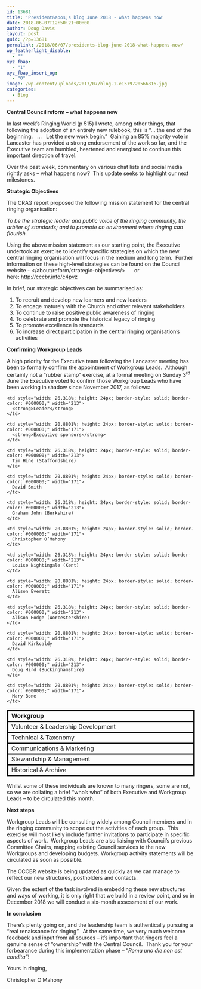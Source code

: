 ```yaml
---
id: 13681
title: 'President&apos;s blog June 2018 - what happens now'
date: 2018-06-07T12:50:21+00:00
author: Doug Davis
layout: post
guid: /?p=13681
permalink: /2018/06/07/presidents-blog-june-2018-what-happens-now/
wp_featherlight_disable:
  - ""
xyz_fbap:
  - "1"
xyz_fbap_insert_og:
  - "0"
image: /wp-content/uploads/2017/07/blog-1-e1579720566316.jpg
categories:
  - Blog
---
```

**Central Council reform – what happens now**

In last week’s Ringing World (p 515) I wrote, among other things, that following the adoption of an entirely new rulebook, this is “… the end of the beginning.   …   Let the new work begin.”  Gaining an 85% majority vote in Lancaster has provided a strong endorsement of the work so far, and the Executive team are humbled, heartened and energised to continue this important direction of travel.

Over the past week, commentary on various chat lists and social media rightly asks – what happens now?  This update seeks to highlight our next milestones.

**Strategic Objectives**

The CRAG report proposed the following mission statement for the central ringing organisation:

_To be the strategic leader and public voice of the ringing community, the arbiter of standards; and to promote an environment where ringing can flourish._

Using the above mission statement as our starting point, the Executive undertook an exercise to identify specific strategies on which the new central ringing organisation will focus in the medium and long term.  Further information on these high-level strategies can be found on the Council website - </about/reform/strategic-objectives/>      or here: <http://cccbr.info/c4pvz>

In brief, our strategic objectives can be summarised as:

  1. To recruit and develop new learners and new leaders
  2. To engage maturely with the Church and other relevant stakeholders
  3. To continue to raise positive public awareness of ringing
  4. To celebrate and promote the historical legacy of ringing
  5. To promote excellence in standards
  6. To increase direct participation in the central ringing organisation’s activities

**Confirming Workgroup Leads**

A high priority for the Executive team following the Lancaster meeting has been to formally confirm the appointment of Workgroup Leads.  Although certainly not a “rubber stamp” exercise, at a formal meeting on Sunday 3<sup>rd</sup> June the Executive voted to confirm those Workgroup Leads who have been working in shadow since November 2017, as follows:

<table style="width: 100%; border-collapse: collapse; border-style: solid; border-color: #000000;" border="1">
  <tr style="border-style: solid; border-color: #000000;">
    <td style="width: 25.2983%; height: 24px; border-style: solid; border-color: #000000;" width="247">
      <strong>Workgroup</strong>
    </td>
    
    <td style="width: 26.318%; height: 24px; border-style: solid; border-color: #000000;" width="213">
      <strong>Leader</strong>
    </td>
    
    <td style="width: 20.8801%; height: 24px; border-style: solid; border-color: #000000;" width="171">
      <strong>Executive sponsors</strong>
    </td>
  </tr>
  
  <tr style="border-style: solid; border-color: #000000;">
    <td style="width: 25.2983%; height: 24px; border-style: solid; border-color: #000000;" width="247">
      Volunteer & Leadership Development
    </td>
    
    <td style="width: 26.318%; height: 24px; border-style: solid; border-color: #000000;" width="213">
      Tim Hine (Staffordshire)
    </td>
    
    <td style="width: 20.8801%; height: 24px; border-style: solid; border-color: #000000;" width="171">
      David Smith
    </td>
  </tr>
  
  <tr style="border-style: solid; border-color: #000000;">
    <td style="width: 25.2983%; height: 24px; border-style: solid; border-color: #000000;" width="247">
      Technical & Taxonomy
    </td>
    
    <td style="width: 26.318%; height: 24px; border-style: solid; border-color: #000000;" width="213">
      Graham John (Berkshire)
    </td>
    
    <td style="width: 20.8801%; height: 24px; border-style: solid; border-color: #000000;" width="171">
      Christopher O’Mahony
    </td>
  </tr>
  
  <tr style="border-style: solid; border-color: #000000;">
    <td style="width: 25.2983%; height: 24px; border-style: solid; border-color: #000000;" width="247">
      Communications & Marketing
    </td>
    
    <td style="width: 26.318%; height: 24px; border-style: solid; border-color: #000000;" width="213">
      Louise Nightingale (Kent)
    </td>
    
    <td style="width: 20.8801%; height: 24px; border-style: solid; border-color: #000000;" width="171">
      Alison Everett
    </td>
  </tr>
  
  <tr style="border-style: solid; border-color: #000000;">
    <td style="width: 25.2983%; height: 24px; border-style: solid; border-color: #000000;" width="247">
      Stewardship & Management
    </td>
    
    <td style="width: 26.318%; height: 24px; border-style: solid; border-color: #000000;" width="213">
      Alison Hodge (Worcestershire)
    </td>
    
    <td style="width: 20.8801%; height: 24px; border-style: solid; border-color: #000000;" width="171">
      David Kirkcaldy
    </td>
  </tr>
  
  <tr style="border-style: solid; border-color: #000000;">
    <td style="width: 25.2983%; height: 24px; border-style: solid; border-color: #000000;" width="247">
      Historical & Archive
    </td>
    
    <td style="width: 26.318%; height: 24px; border-style: solid; border-color: #000000;" width="213">
      Doug Hird (Buckinghamshire)
    </td>
    
    <td style="width: 20.8801%; height: 24px; border-style: solid; border-color: #000000;" width="171">
      Mary Bone
    </td>
  </tr>
</table>

Whilst some of these individuals are known to many ringers, some are not, so we are collating a brief “who’s who” of both Executive and Workgroup Leads – to be circulated this month.

**Next steps**

Workgroup Leads will be consulting widely among Council members and in the ringing community to scope out the activities of each group.  This exercise will most likely include further invitations to participate in specific aspects of work.  Workgroup Leads are also liaising with Council’s previous Committee Chairs, mapping existing Council services to the new Workgroups and developing budgets. Workgroup activity statements will be circulated as soon as possible.

The CCCBR website is being updated as quickly as we can manage to reflect our new structures, postholders and contacts.

Given the extent of the task involved in embedding these new structures and ways of working, it is only right that we build in a review point, and so in December 2018 we will conduct a six-month assessment of our work.

**In conclusion**

There’s plenty going on, and the leadership team is authentically pursuing a “real renaissance for ringing”.  At the same time, we very much welcome feedback and input from all sources – it’s important that ringers feel a genuine sense of “ownership” with the Central Council.  Thank you for your forbearance during this implementation phase – “_Roma uno die non est condita”_!

Yours in ringing,

Christopher O’Mahony
